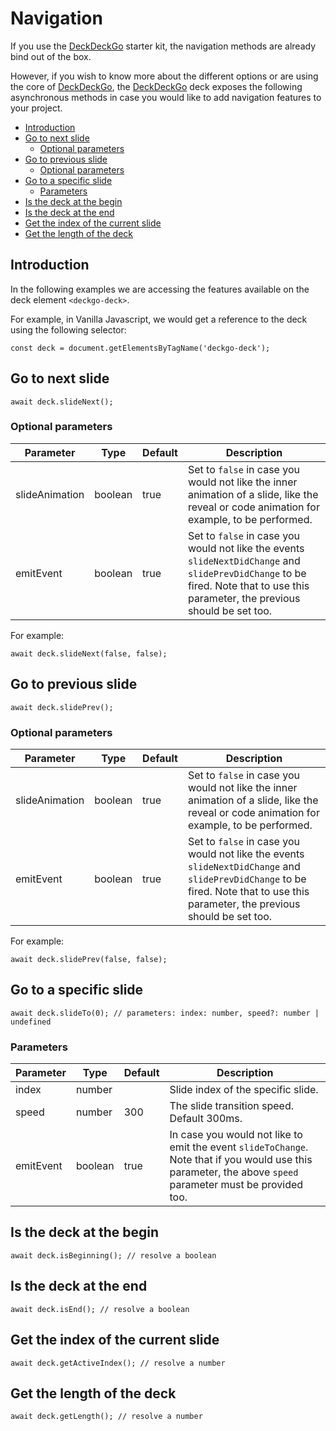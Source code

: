# Navigation

If you use the [DeckDeckGo] starter kit, the navigation methods are already bind out of the box.

However, if you wish to know more about the different options or are using the core of [DeckDeckGo], the [DeckDeckGo] deck exposes the following asynchronous methods in case you would like to add navigation features to your project.

- [Introduction](#app-deck-navigation-introduction)
- [Go to next slide](#app-deck-navigation-go-to-next-slide)
  - [Optional parameters](#app-deck-navigation-optional-parameters)
- [Go to previous slide](#app-deck-navigation-go-to-previous-slide)
  - [Optional parameters](#app-deck-navigation-optional-parameters-1)
- [Go to a specific slide](#app-deck-navigation-go-to-a-specific-slide)
  - [Parameters](#app-deck-navigation-parameters)
- [Is the deck at the begin](#app-deck-navigation-is-the-deck-at-the-begin)
- [Is the deck at the end](#app-deck-navigation-is-the-deck-at-the-end)
- [Get the index of the current slide](#app-deck-navigation-get-the-index-of-the-current-slide)
- [Get the length of the deck](#app-deck-navigation-get-the-length-of-the-deck)

## Introduction

In the following examples we are accessing the features available on the deck element `<deckgo-deck>`.
 
For example, in Vanilla Javascript, we would get a reference to the deck using the following selector:

```
const deck = document.getElementsByTagName('deckgo-deck');
```

## Go to next slide

```
await deck.slideNext();
```

### Optional parameters

| Parameter                      | Type | Default | Description |
| -------------------------- |-----------------|-----------------|-----------------|
| slideAnimation | boolean | true | Set to `false` in case you would not like the inner animation of a slide, like the reveal or code animation for example, to be performed. |
| emitEvent | boolean | true | Set to `false` in case you would not like the events `slideNextDidChange` and `slidePrevDidChange` to be fired. Note that to use this parameter, the previous should be set too. |

For example:

```
await deck.slideNext(false, false);
```

## Go to previous slide

```
await deck.slidePrev();
```

### Optional parameters

| Parameter                      | Type | Default | Description |
| -------------------------- |-----------------|-----------------|-----------------|
| slideAnimation | boolean | true | Set to `false` in case you would not like the inner animation of a slide, like the reveal or code animation for example, to be performed. |
| emitEvent | boolean | true | Set to `false` in case you would not like the events `slideNextDidChange` and `slidePrevDidChange` to be fired. Note that to use this parameter, the previous should be set too. |

For example:

```
await deck.slidePrev(false, false);
```

## Go to a specific slide

```
await deck.slideTo(0); // parameters: index: number, speed?: number | undefined
```

### Parameters

| Parameter                      | Type | Default | Description |
| -------------------------- |-----------------|-----------------|-----------------|
| index | number | | Slide index of the specific slide. |
| speed | number | 300 | The slide transition speed. Default 300ms. |
| emitEvent | boolean | true | In case you would not like to emit the event `slideToChange`. Note that if you would use this parameter, the above `speed` parameter must be provided too. |

## Is the deck at the begin

```
await deck.isBeginning(); // resolve a boolean
```

## Is the deck at the end

```
await deck.isEnd(); // resolve a boolean
```

## Get the index of the current slide 

```
await deck.getActiveIndex(); // resolve a number
```

## Get the length of the deck

```
await deck.getLength(); // resolve a number
```

[DeckDeckGo]: https://deckdeckgo.com
